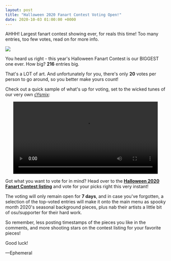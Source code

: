 ```yaml
---
layout: post
title: "Halloween 2020 Fanart Contest Voting Open!"
date: 2020-10-03 01:00:00 +0000
---
```


AHHH! Largest fanart contest showing ever, for reals this time! Too many entries, too few votes, read on for more info.

![](https://assets.ppy.sh/contests/112/header.jpg)

You heard us right - this year's Halloween Fanart Contest is our BIGGEST one ever. How big? **216** entries big.

That's a LOT of art. And unfortunately for you, there's only **20** votes per person to go around, so you better make yours count!

Check out a quick sample of what's up for voting, set to the wicked tunes of our very own [cYsmix](https://osu.ppy.sh/beatmaps/artists/2):

<div align="center">
    <video width="90%" controls>
        <source src="https://assets.ppy.sh/contests/112/halloween-2020.mp4" type="video/mp4" preload="none">
    </video>
</div>

Got what you want to vote for in mind? Head over to the [**Halloween 2020 Fanart Contest listing**](https://osu.ppy.sh/community/contests/112) and vote for your picks right this very instant!

The voting will only remain open for **7 days**, and in case you've forgotten, a selection of the top-voted entries will make it onto the main menu as spooky month 2020's seasonal background pieces, plus nab their artists a little bit of osu!supporter for their hard work.

So remember, less posting timestamps of the pieces you like in the comments, and more shooting stars on the contest listing for your favorite pieces!

Good luck!

—Ephemeral
